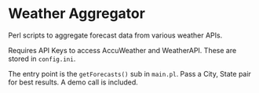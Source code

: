 # Weather Aggregator

Perl scripts to aggregate forecast data from various weather APIs.

Requires API Keys to access AccuWeather and WeatherAPI.
These are stored in `config.ini`.

The entry point is the `getForecasts()` sub in `main.pl`.
Pass a City, State pair for best results.
A demo call is included.
